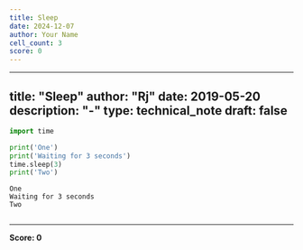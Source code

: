 ```yaml
---
title: Sleep
date: 2024-12-07
author: Your Name
cell_count: 3
score: 0
---
```


---
title: "Sleep"
author: "Rj"
date: 2019-05-20
description: "-"
type: technical_note
draft: false
---

```python
import time

print('One')
print('Waiting for 3 seconds')
time.sleep(3)
print('Two')
```

    One
    Waiting for 3 seconds
    Two



```python

```


---
**Score: 0**